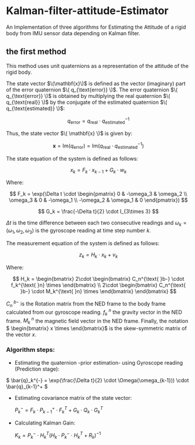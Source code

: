 # Kalman-filter-attitude-Estimator
An Implementation of three algorithms for Estimating the Attitude of a rigid body from IMU sensor data depending on Kalman filter.

## the first method
This method uses unit quaternions as a representation of the attitude of the rigid body. 

The state vector $\(\mathbf{x}\)$ is defined as the vector (imaginary) part of the error quaternion $\( q_{\text{error}} \)$. The error quaternion $\( q_{\text{error}} \)$ is obtained by multiplying the real quaternion $\( q_{\text{real}} \)$ by the conjugate of the estimated quaternion $\( q_{\text{estimated}} \)$:

$$q_{\text{error}} = q_{\text{real}} \cdot q_{\text{estimated}}^{-1}$$

Thus, the state vector $\( \mathbf{x} \)$ is given by:

$$\mathbf{x} = \text{Im}(q_{\text{error}}) = \text{Im}(q_{\text{real}} \cdot q_{\text{estimated}}^{-1})$$

The state equation of the system is defined as follows:

$$x_k = F_k \cdot x_{k-1} + G_{k} \cdot w_k$$

Where:

$$
F_k = \exp(\Delta t \cdot \begin{pmatrix}
0 & -\omega_3 & \omega_2 \\
\omega_3 & 0 & -\omega_1 \\
-\omega_2 & \omega_1 & 0
\end{pmatrix})
$$

$$ G_k = \frac{-\Delta t}{2} \cdot I_{3\times 3}
$$

$` \Delta t`$ is the time difference between each two consecutive readings and $` \omega_k =(\omega_1,\omega_2,\omega_3)`$ is the gyroscope reading at time step number $k$.

The measurement equation of the system is defined as follows:

$$
z_k = H_k \cdot x_k + v_k
$$

Where:

$$
H_k = \begin{bmatrix}
2\cdot \begin{bmatrix} C_n^{\text{ }b-} \cdot f_k^{\text{ }n} \times \end{bmatrix} \\
2\cdot \begin{bmatrix} C_n^{\text{ }b-} \cdot M_k^{\text{ }n} \times \end{bmatrix}
\end{bmatrix}
$$

$`C_n^{\text{ }b-}`$ is the Rotation matrix from the NED frame to the body frame calculated from our gyroscope reading. $`f_k^{\text{ }n}`$ the gravity vector in the NED frame. $`M_k^{\text{ }n}`$ the magnetic field vector in the NED frame. Finally, the notation $` \begin{bmatrix} x \times \end{bmatrix}`$ is the skew-symmetric matrix of the vector $`x`$.

### Algorithm steps:

- Estimating the quaternion -prior estimation- using Gyroscope reading (Prediction stage):


$`
\bar{q}_k^{-} = \exp(\frac{\Delta t}{2} \cdot \Omega(\omega_{k-1})) \cdot \bar{q}_{k-1}^+
`$

- Estimating covariance matrix of the state vector:

  $` P_k^{-} = F_{k}\cdot P_{k-1}^+ \cdot F_{k}^T + G_k \cdot Q_k \cdot G_k^T `$

- Calculating Kalman Gain:

  $` K_k = P_k^-\cdot H_k^T(H_k \cdot P_k^-\cdot H_k^T + R_k )^{-1} `$

